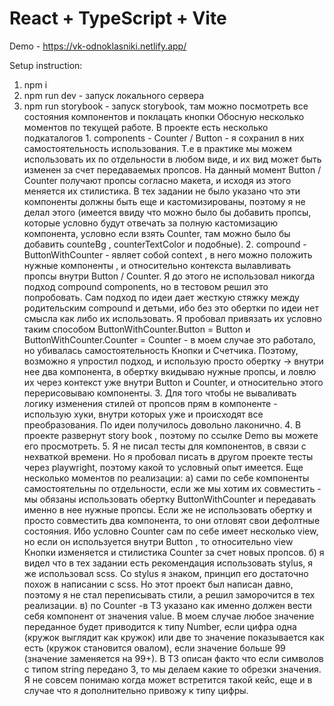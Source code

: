 # React + TypeScript + Vite

Demo - https://vk-odnoklasniki.netlify.app/

Setup instruction:

1. npm i
2. npm run dev - запуск локального сервера
3. npm run storybook - запуск storybook, там можно посмотреть все состояния компонентов и поклацать кнопки
   Обосную несколько моментов по текущей работе.
   В проекте есть несколько подкаталогов 1. components - Counter / Button - я сохранил в них самостоятельность использования. Т.е в практике мы можем использовать их по отдельности в любом виде, и их вид может быть изменен за счет передаваемых пропсов. На данный момент Button / Counter получают пропсы согласно макета, и исходя из этого меняется их стилистика. В тех задании не было указано что эти компоненты должны быть еще и кастомизированы, поэтому я не делал этого (имеется ввиду что можно было бы добавить пропсы, которые условно будут отвечать за полную кастомизацию компонента, условно если взять Counter, там можно было бы добавить counteBg , counterTextColor и подобные). 2. compound - ButtonWithCounter - являет собой context , в него можно положить нужные компоненты , и относительно контекста вылавливать пропсы внутри Button / Counter. Я до этого не использовал никогда подход compound components, но в тестовом решил это попробовать. Сам подход по идеи дает жесткую стяжку между родительским compound и детьми, ибо без это обертки по идеи нет смысла как либо их использовать. Я пробовал привязать их условно таким способом ButtonWithCounter.Button = Button и ButtonWithCounter.Counter = Counter - в моем случае это работало, но убивалась самостоятельность Кнопки и Счетчика. Поэтому, возможно я упростил подход, и использую просто обертку -> внутри нее два компонента, в обертку вкидываю нужные пропсы, и ловлю их через контекст уже внутри Button и Counter, и относительно этого перерисовываю компоненты. 3. Для того чтобы не вываливать логику изменения стилей от пропсов прям в компоненте - использую хуки, внутри которых уже и происходят все преобразования. По идеи получилось довольно лаконично. 4. В проекте развернут story book , поэтому по ссылке Demo вы можете его просмотреть. 5. Я не писал тесты для компонентов, в связи с нехваткой времени. Но я пробовал писать в другом проекте тесты через playwright, поэтому какой то условный опыт имеется.
   Еще несколько моментов по реализации:
   а) сами по себе компоненты самостоятельны по отдельности, если же мы хотим их совместить - мы обязаны использовать обертку ButtonWithCounter и передавать именно в нее нужные пропсы. Если же не использовать обертку и просто совместить два компонента, то они отловят свои дефолтные состояния. Ибо условно Counter сам по себе имеет несколько view, но если он используется внутри Button , то относительно view Кнопки изменяется и стилистика Counter за счет новых пропсов.
   б) я видел что в тех задании есть рекомендация использовать stylus, я же использовал scss. Со stylus я знаком, принцип его достаточно похож в написании с scss. Но этот проект был написан давно, поэтому я не стал переписывать стили, а решил заморочится в тех реализации.
   в) по Counter -в ТЗ указано как именно должен вести себя компонент от значения value. В моем случае любое значение переданное будет приводится к типу Number, если цифра одна (кружок выглядит как кружок) или две то значение показывается как есть (кружок становится овалом), если значение больше 99 (значение заменяется на 99+). В ТЗ описан факто что если символов с типом string передано 3, то мы делаем какие то обрезки значения. Я не совсем понимаю когда может встретится такой кейс, еще и в случае что я дополнительно привожу к типу цифры.
